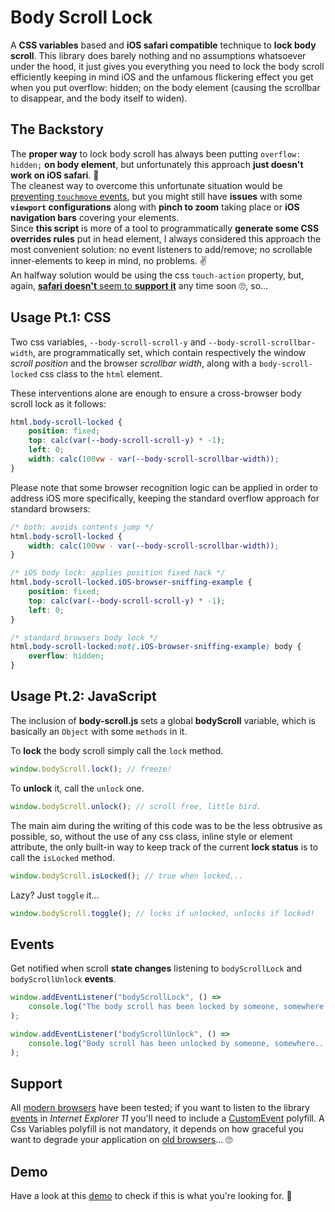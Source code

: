 # Body Scroll Lock

A **CSS variables** based and **iOS safari compatible** technique to **lock body scroll**.
This library does barely nothing and no assumptions whatsoever under the hood, it just gives you everything you need to lock the body scroll efficiently keeping in mind iOS and the unfamous flickering effect you get when you put overflow: hidden; on the body element (causing the scrollbar to disappear, and the body itself to widen).

## The Backstory

The **proper way** to lock body scroll has always been putting `overflow: hidden;` **on body element**, but unfortunately this approach **just doesn't work on iOS safari**. 🙅<br>
The cleanest way to overcome this unfortunate situation would be [preventing `touchmove` events](https://github.com/willmcpo/body-scroll-lock), but you might still have **issues** with some **`viewport` configurations** along with **pinch to zoom** taking place or **iOS navigation bars** covering your elements.<br>
Since **this script** is more of a tool to programmatically **generate some CSS overrides rules** put in head element, I always considered this approach the most convenient solution: no event listeners to add/remove; no scrollable inner-elements to keep in mind, no problems. ✌<br>
An halfway solution would be using the css `touch-action` property, but, again, [**safari doesn't** seem to **support it**](https://bugs.webkit.org/show_bug.cgi?id=133112) any time soon 🙄, so...

## Usage Pt.1: CSS

Two css variables, `--body-scroll-scroll-y` and `--body-scroll-scrollbar-width`, are programmatically set, which contain respectively the window _scroll position_ and the browser _scrollbar width_, along with a `body-scroll-locked` css class to the `html` element.

These interventions alone are enough to ensure a cross-browser body scroll lock as it follows:

```css
html.body-scroll-locked {
    position: fixed;
    top: calc(var(--body-scroll-scroll-y) * -1);
    left: 0;
    width: calc(100vw - var(--body-scroll-scrollbar-width));
}
```

Please note that some browser recognition logic can be applied in order to address iOS more specifically, keeping the standard overflow approach for standard browsers:

```css
/* both: avoids contents jump */
html.body-scroll-locked {
    width: calc(100vw - var(--body-scroll-scrollbar-width));
}

/* iOS body lock: applies position fixed hack */
html.body-scroll-locked.iOS-browser-sniffing-example {
    position: fixed;
    top: calc(var(--body-scroll-scroll-y) * -1);
    left: 0;
}

/* standard browsers body lock */
html.body-scroll-locked:not(.iOS-browser-sniffing-example) body {
    overflow: hidden;
}
```

## Usage Pt.2: JavaScript

The inclusion of **body-scroll.js** sets a global **bodyScroll** variable, which is basically an `Object` with some `methods` in it.

To **lock** the body scroll simply call the `lock` method.

```javascript
window.bodyScroll.lock(); // freeze!
```

To **unlock** it, call the `unlock` one.

```javascript
window.bodyScroll.unlock(); // scroll free, little bird.
```

The main aim during the writing of this code was to be the less obtrusive as possible, so, without the use of any css class, inline style or element attribute, the only built-in way to keep track of the current **lock status** is to call the `isLocked` method.

```javascript
window.bodyScroll.isLocked(); // true when locked...
```

Lazy? Just `toggle` it...

```javascript
window.bodyScroll.toggle(); // locks if unlocked, unlocks if locked!
```

## Events

Get notified when scroll **state changes** listening to `bodyScrollLock` and `bodyScrollUnlock` **events**.

```javascript
window.addEventListener("bodyScrollLock", () =>
    console.log("The body scroll has been locked by someone, somewhere...")
);

window.addEventListener("bodyScrollUnlock", () =>
    console.log("Body scroll has been unlocked by someone, somewhere...")
);
```

## Support

All [modern browsers](https://teamtreehouse.com/community/what-is-a-modern-browser) have been tested; if you want to listen to the library [events](#events) in _Internet Explorer 11_ you'll need to include a [CustomEvent](https://developer.mozilla.org/en-US/docs/Web/API/CustomEvent/CustomEvent#Polyfill) polyfill.
A Css Variables polyfill is not mandatory, it depends on how graceful you want to degrade your application on [old browsers](https://caniuse.com/#feat=css-variables)... 🙄

## Demo

Have a look at this [demo](https://memob0x.github.io/body-scroll-lock/demo/) to check if this is what you're looking for. 🤞
